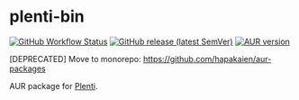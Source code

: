 # plenti-bin

[![GitHub Workflow Status](https://img.shields.io/github/workflow/status/datakrama/plenti-bin/CI?label=CI&style=flat-square)](https://github.com/datakrama/plenti-bin/actions) [![GitHub release (latest SemVer)](https://img.shields.io/github/v/release/plentico/plenti?style=flat-square)](https://github.com/plentico/plenti/releases) [![AUR version](https://img.shields.io/aur/version/plenti-bin?style=flat-square)](https://aur.archlinux.org/packages/plenti-bin/)

[DEPRECATED] Move to monorepo: <https://github.com/hapakaien/aur-packages>

AUR package for [Plenti](https://github.com/plentico/plenti).
